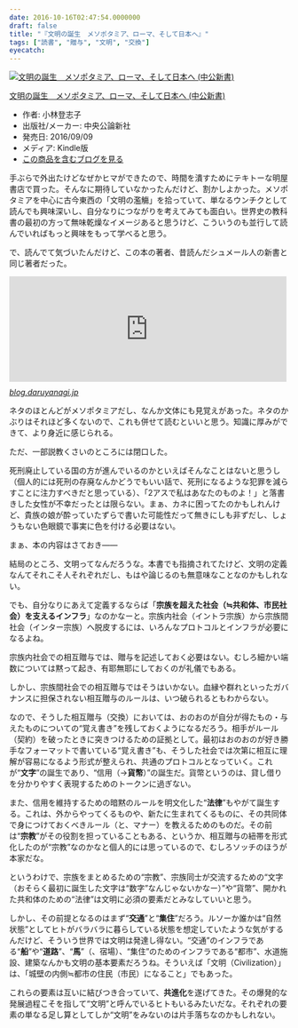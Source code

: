 ```yaml
---
date: 2016-10-16T02:47:54.0000000
draft: false
title: "『文明の誕生　メソポタミア、ローマ、そして日本へ』"
tags: ["読書", "贈与", "文明", "交換"]
eyecatch: 
---
```

<p><div class="hatena-asin-detail"><a href="http://www.amazon.co.jp/exec/obidos/ASIN/B01LNBD2J0/bestylesnet-22/"><img src="https://images-fe.ssl-images-amazon.com/images/I/41217E-UNSL._SL160_.jpg" class="hatena-asin-detail-image" alt="文明の誕生　メソポタミア、ローマ、そして日本へ (中公新書)" title="文明の誕生　メソポタミア、ローマ、そして日本へ (中公新書)"></a><div class="hatena-asin-detail-info"><p class="hatena-asin-detail-title"><a href="http://www.amazon.co.jp/exec/obidos/ASIN/B01LNBD2J0/bestylesnet-22/">文明の誕生　メソポタミア、ローマ、そして日本へ (中公新書)</a></p><ul><li><span class="hatena-asin-detail-label">作者:</span> 小林登志子</li><li><span class="hatena-asin-detail-label">出版社/メーカー:</span> 中央公論新社</li><li><span class="hatena-asin-detail-label">発売日:</span> 2016/09/09</li><li><span class="hatena-asin-detail-label">メディア:</span> Kindle版</li><li><a href="http://d.hatena.ne.jp/asin/B01LNBD2J0/bestylesnet-22" target="_blank">この商品を含むブログを見る</a></li></ul></div><div class="hatena-asin-detail-foot"></div></div></p><p>手ぶらで外出たけどなぜかヒマができたので、時間を潰すためにテキトーな明屋書店で買った。そんなに期待していなかったんだけど、割かしよかった。メソポタミアを中心に古今東西の「文明の濫觴」を拾っていて、単なるウンチクとして読んでも興味深いし、自分なりにつながりを考えてみても面白い。世界史の教科書の最初の方って無味乾燥なイメージあると思うけど、こういうのも並行して読んでいればもっと興味をもって学べると思う。</p><p>で、読んでて気づいたんだけど、この本の著者、昔読んだシュメール人の新書と同じ著者だった。</p><p><iframe src="https://hatenablog-parts.com/embed?url=https%3A%2F%2Fblog.daruyanagi.jp%2Fentry%2F2014%2F12%2F17%2F194006" title="『シュメル神話の世界』『シュメル』 - だるろぐ" class="embed-card embed-blogcard" scrolling="no" frameborder="0" style="display: block; width: 100%; height: 190px; max-width: 500px; margin: 10px 0px;"></iframe><cite class="hatena-citation"><a href="https://blog.daruyanagi.jp/entry/2014/12/17/194006">blog.daruyanagi.jp</a></cite></p><p>ネタのほとんどがメソポタミアだし、なんか文体にも見覚えがあった。ネタのかぶりはそれほど多くないので、これも併せて読むといいと思う。知識に厚みができて、より身近に感じられる。</p><p>ただ、一部説教くさいのところには閉口した。</p><p>死刑廃止している国の方が進んでいるのかといえばそんなことはないと思うし（個人的には死刑の存廃なんかどうでもいい話で、死刑になるような犯罪を減らすことに注力すべきだと思っている）、「2アスで私はあなたのものよ！」と落書きした女性が不幸だったとは限らない。まぁ、カネに困ってたのかもしれんけど、貴族の娘が酔っていたずらで書いた可能性だって無きにしも非ずだし、しょうもない色眼鏡で事実に色を付ける必要はない。</p><p>まぁ、本の内容はさておき――</p><p>結局のところ、文明ってなんだろうな。本書でも指摘されてたけど、文明の定義なんてそれこそ人それぞれだし、もはや論じるのも無意味なことなのかもしれない。</p><p>でも、自分なりにあえて定義するならば「<b>宗族を超えた社会（≒共和体、市民社会）を支えるインフラ</b>」なのかなーと。宗族内社会（イントラ宗族）から宗族間社会（インター宗族）へ脱皮するには、いろんなプロトコルとインフラが必要になるよね。</p><p>宗族内社会での相互贈与では、贈与を記述しておく必要はない。むしろ細かい端数については黙って起き、有耶無耶にしておくのが礼儀でもある。</p><p>しかし、宗族間社会での相互贈与ではそうはいかない。血縁や群れといったガバナンスに担保されない相互贈与のルールは、いつ破られるともわからない。</p><p>なので、そうした相互贈与（交換）においては、おのおのが自分が得たもの・与えたものについての“覚え書き”を残しておくようになるだろう。相手がルール（契約）を破ったときに突きつけるための証拠として。最初はおのおのが好き勝手なフォーマットで書いている“覚え書き”も、そうした社会では次第に相互に理解が容易になるよう形式が整えられ、共通のプロトコルとなっていく。これが“<b>文字</b>”の誕生であり、“信用（→<b>貨幣</b>）”の誕生だ。貨幣というのは、貸し借りを分かりやすく表現するためのトークンに過ぎない。</p><p>また、信用を維持するための暗黙のルールを明文化した“<b>法律</b>”もやがて誕生する。これは、外からやってくるものや、新たに生まれてくるものに、その共同体で身につけておくべきルール（と、マナー）を教えるためのものだ。その前は“<b>宗教</b>”がその役割を担っていることもある、というか、相互贈与の紐帯を形式化したのが“宗教”なのかなと個人的には思っているので、むしろソッチのほうが本家だな。</p><p>というわけで、宗族をまとめるための“宗教”、宗族同士が交流するための“文字（おそらく最初に誕生した文字は“数字”なんじゃないかなー）”や“貨幣”、開かれた共和体のための“法律”は文明に必須の要素だとみなしていいと思う。</p><p>しかし、その前提となるのはまず“<b>交通</b>”と“<b>集住</b>”だろう。ルソーか誰かは“自然状態”としてヒトがバラバラに暮らしている状態を想定していたような気がするんだけど、そういう世界では文明は発達し得ない。“交通”のインフラである“<b>船</b>”や“<b>道路</b>”、“<b>馬</b>”（、宿場）、“集住”のためのインフラである“都市”、水道施設、建築なんかも文明の基本要素だろうね。そういえば「文明（Civilization）」は、「城壁の内側≒都市の住民（市民）になること」でもあった。</p><p>これらの要素は互いに結びつき合っていて、<b>共進化</b>を遂げてきた。その爆発的な発展過程こそを指して“文明”と呼んでいるヒトもいるみたいだな。それぞれの要素の単なる足し算としてしか“文明”をみないのは片手落ちなのかもしれない。</p>
